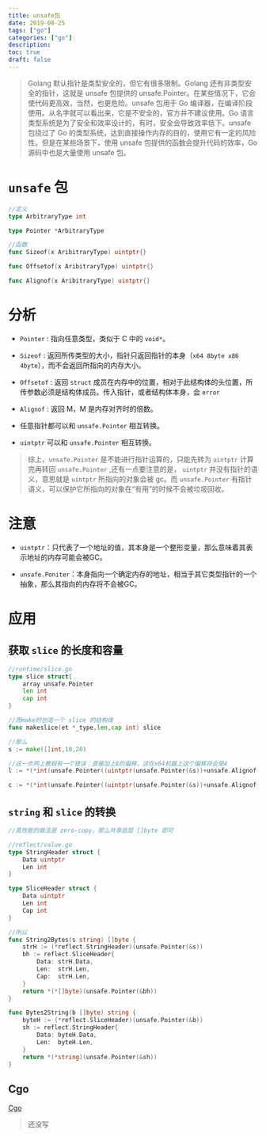 ```yaml
---
title: unsafe包
date: 2019-08-25
tags: ["go"]
categories: ["go"]
description: 
toc: true
draft: false
---
```


> Golang 默认指针是类型安全的，但它有很多限制。Golang 还有非类型安全的指针，这就是 unsafe 包提供的 unsafe.Pointer。在某些情况下，它会使代码更高效，当然，也更危险。unsafe 包用于 Go 编译器，在编译阶段使用。从名字就可以看出来，它是不安全的，官方并不建议使用。Go 语言类型系统是为了安全和效率设计的，有时，安全会导致效率低下。unsafe 包绕过了 Go 的类型系统，达到直接操作内存的目的，使用它有一定的风险性。但是在某些场景下，使用 unsafe 包提供的函数会提升代码的效率，Go 源码中也是大量使用 unsafe 包。

<!--more-->

# `unsafe` 包

```go
//定义
type ArbitraryType int

type Pointer *ArbitraryType 

//函数
func Sizeof(x AribitraryType) uintptr{}

func Offsetof(x AribitraryType) uintptr{}

func Alignof(x AribitraryType) uintptr{}
```

# 分析

+ `Pointer` : 指向任意类型，类似于 C 中的 `void*`。

+ `Sizeof` : 返回所传类型的大小，指针只返回指针的本身（`x64 8byte x86 4byte`），而不会返回所指向的内存大小。

+ `Offsetof` : 返回 `struct` 成员在内存中的位置，相对于此结构体的头位置，所传参数必须是结构体成员。传入指针，或者结构体本身，会 `error`

+ `Alignof` : 返回 M，M 是内存对齐时的倍数。

+ 任意指针都可以和 `unsafe.Pointer` 相互转换。

+ `uintptr` 可以和 `unsafe.Pointer` 相互转换。

> 综上，`unsafe.Pointer` 是不能进行指针运算的，只能先转为 `uintptr` 计算完再转回 `unsafe.Pointer` ,还有一点要注意的是，
`uintptr` 并没有指针的语义，意思就是 `uintptr` 所指向的对象会被 gc。而 `unsafe.Pointer` 有指针语义，可以保护它所指向的对象在“有用”的时候不会被垃圾回收。

# 注意

+ `uintptr`：只代表了一个地址的值，其本身是一个整形变量，那么意味着其表示地址的内存可能会被GC。

+ `unsafe.Poniter`：本身指向一个确定内存的地址，相当于其它类型指针的一个抽象，那么其指向的内存将不会被GC。

# 应用
 

## 获取 `slice` 的长度和容量

```go
//runtime/slice.go
type slice struct{
    array unsafe.Pointer
    len int
    cap int
}

//而make时创造一个 slice 的结构体
func makeslice(et *_type,len,cap int) slice

//那么
s := make([]int,10,20)

//这一步网上教程有一个错误：直接加上8的偏移，这在x64机器上这个偏移将会是4
l := *(*int(unsafe.Pointer((uintptr(unsafe.Pointer(&s))+unsafe.Alignof(s)))))

c := *(*int(unsafe.Pointer((uintptr(unsafe.Pointer(&s))+unsafe.Alignof(s)*2))))
```

## `string` 和 `slice` 的转换

```go
//高性能的做法是 zero-copy，那么共享底层 []byte 即可

//reflect/value.go
type StringHeader struct {
    Data uintptr
    Len int
}

type SliceHeader struct {
    Data uintptr
    Len int
    Cap int
}

//所以
func String2Bytes(s string) []byte {
	strH := (*reflect.StringHeader)(unsafe.Pointer(&s))
	bh := reflect.SliceHeader{
		Data: strH.Data,
		Len:  strH.Len,
		Cap:  strH.Len,
	}
	return *(*[]byte)(unsafe.Pointer(&bh))
}

func Bytes2String(b []byte) string {
	byteH := (*reflect.SliceHeader)(unsafe.Pointer(&b))
	sh := reflect.StringHeader{
		Data: byteH.Data,
		Len:  byteH.Len,
	}
	return *(*string)(unsafe.Pointer(&sh))
}
```

## Cgo

[Cgo](/post/Cgo)

> 还没写